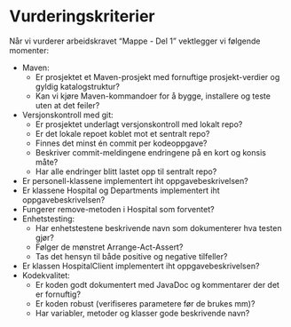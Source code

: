 # Vurderingskriterier

Når vi vurderer arbeidskravet “Mappe - Del 1” vektlegger vi følgende momenter:

* Maven:
    * Er prosjektet et Maven-prosjekt med fornuftige prosjekt-verdier og gyldig
      katalogstruktur?
    * Kan vi kjøre Maven-kommandoer for å bygge, installere og teste uten at det feiler?
* Versjonskontroll med git:
    * Er prosjektet underlagt versjonskontroll med lokalt repo?
    * Er det lokale repoet koblet mot et sentralt repo?
    * Finnes det minst én commit per kodeoppgave?
    * Beskriver commit-meldingene endringene på en kort og konsis måte?
    * Har alle endringer blitt lastet opp til sentralt repo?
* Er personell-klassene implementert iht oppgavebeskrivelsen?
* Er klassene Hospital og Departments implementert iht oppgavebeskrivelsen?
* Fungerer remove-metoden i Hospital som forventet?
* Enhetstesting:
    * Har enhetstestene beskrivende navn som dokumenterer hva testen gjør?
    * Følger de mønstret Arrange-Act-Assert?
    * Tas det hensyn til både positive og negative tilfeller?
* Er klassen HospitalClient implementert iht oppgavebeskrivelsen?
* Kodekvalitet:
    * Er koden godt dokumentert med JavaDoc og kommentarer der det er fornuftig?
    * Er koden robust (verifiseres parametere før de brukes mm)?
    * Har variabler, metoder og klasser gode beskrivende navn?